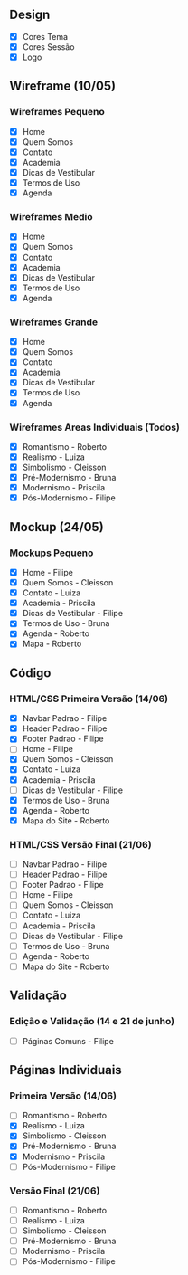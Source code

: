 ## Design
- [x] Cores Tema
- [x] Cores Sessão
- [x] Logo

## Wireframe (10/05)

### Wireframes Pequeno
- [x] Home
- [x] Quem Somos
- [x] Contato
- [x] Academia
- [x] Dicas de Vestibular
- [x] Termos de Uso
- [x] Agenda

### Wireframes Medio
- [x] Home
- [x] Quem Somos
- [x] Contato
- [x] Academia
- [x] Dicas de Vestibular
- [x] Termos de Uso
- [x] Agenda

### Wireframes Grande
- [x] Home
- [x] Quem Somos
- [x] Contato
- [x] Academia
- [x] Dicas de Vestibular
- [x] Termos de Uso
- [x] Agenda

### Wireframes Areas Individuais (Todos)
- [x] Romantismo - Roberto
- [x] Realismo - Luiza
- [x] Simbolismo - Cleisson
- [x] Pré-Modernismo - Bruna
- [x] Modernismo - Priscila
- [x] Pós-Modernismo - Filipe

## Mockup (24/05)

### Mockups Pequeno
- [x] Home - Filipe
- [x] Quem Somos - Cleisson
- [x] Contato - Luiza
- [x] Academia - Priscila
- [x] Dicas de Vestibular - Filipe
- [x] Termos de Uso - Bruna
- [x] Agenda - Roberto
- [x] Mapa - Roberto

## Código

### HTML/CSS Primeira Versão (14/06)
- [x] Navbar Padrao - Filipe
- [x] Header Padrao - Filipe
- [x] Footer Padrao - Filipe
- [ ] Home - Filipe
- [x] Quem Somos - Cleisson
- [x] Contato - Luiza
- [x] Academia - Priscila
- [ ] Dicas de Vestibular - Filipe
- [x] Termos de Uso - Bruna
- [x] Agenda - Roberto
- [x] Mapa do Site - Roberto

### HTML/CSS Versão Final (21/06)
- [ ] Navbar Padrao - Filipe
- [ ] Header Padrao - Filipe
- [ ] Footer Padrao - Filipe
- [ ] Home - Filipe
- [ ] Quem Somos - Cleisson
- [ ] Contato - Luiza
- [ ] Academia - Priscila
- [ ] Dicas de Vestibular - Filipe
- [ ] Termos de Uso - Bruna
- [ ] Agenda - Roberto
- [ ] Mapa do Site - Roberto

## Validação

### Edição e Validação (14 e 21 de junho)
- [ ] Páginas Comuns - Filipe

## Páginas Individuais

### Primeira Versão (14/06)
- [ ] Romantismo - Roberto
- [x] Realismo - Luiza
- [x] Simbolismo - Cleisson
- [x] Pré-Modernismo - Bruna
- [x] Modernismo - Priscila
- [ ] Pós-Modernismo - Filipe

### Versão Final (21/06)
- [ ] Romantismo - Roberto
- [ ] Realismo - Luiza
- [ ] Simbolismo - Cleisson
- [ ] Pré-Modernismo - Bruna
- [ ] Modernismo - Priscila
- [ ] Pós-Modernismo - Filipe
